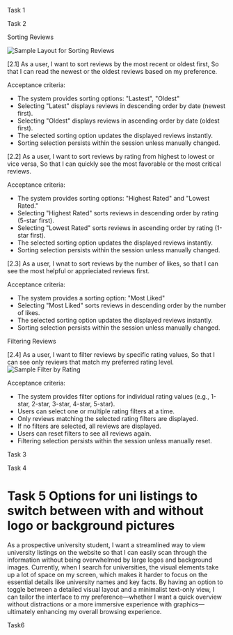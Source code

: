 Task 1

Task 2

Sorting Reviews

![Sample Layout for Sorting Reviews](https://github.com/user-attachments/assets/60d47a3d-e819-460b-b02b-90efa84b2fc6)

[2.1] As a user, I want to sort reviews by the most recent or oldest first, So that I can read the newest or the oldest reviews based on my preference.

Acceptance criteria:
- The system provides sorting options: "Lastest", "Oldest"
- Selecting "Latest" displays reviews in descending order by date (newest first).
- Selecting "Oldest" displays reviews in ascending order by date (oldest first).
- The selected sorting option updates the displayed reviews instantly.
- Sorting selection persists within the session unless manually changed.    

[2.2] As a user, I want to sort reviews by rating from highest to lowest or vice versa, So that I can quickly see the most favorable or the most critical reviews.

Acceptance criteria:
- The system provides sorting options: "Highest Rated" and "Lowest Rated."
- Selecting "Highest Rated" sorts reviews in descending order by rating (5-star first).
- Selecting "Lowest Rated" sorts reviews in ascending order by rating (1-star first).
- The selected sorting option updates the displayed reviews instantly.
- Sorting selection persists within the session unless manually changed.

[2.3] As a user, I wnat to sort reviews by the number of likes, so that I can see the most helpful or apprieciated reviews first.

Acceptance criteria:
- The system provides a sorting option: "Most Liked"
- Selecting "Most Liked" sorts reviews in descending order by the number of likes.
- The selected sorting option updates the displayed reviews instantly.
- Sorting selection persists within the session unless manually changed.

Filtering Reviews

[2.4] As a user, I want to filter reviews by specific rating values, So that I can see only reviews that match my preferred rating level.
![Sample Filter by Rating](https://github.com/user-attachments/assets/10cdbcc3-12ea-485a-8451-0aabf8a99eb6)

Acceptance criteria:
- The system provides filter options for individual rating values (e.g., 1-star, 2-star, 3-star, 4-star, 5-star).
- Users can select one or multiple rating filters at a time.
- Only reviews matching the selected rating filters are displayed.
- If no filters are selected, all reviews are displayed.
- Users can reset filters to see all reviews again.
- Filtering selection persists within the session unless manually reset.

Task 3

Task 4

# Task 5 Options for uni listings to switch between with and without logo or background pictures
As a prospective university student, I want a streamlined way to view university listings on the website so that I can easily scan through the information without being overwhelmed by large logos and background images. Currently, when I search for universities, the visual elements take up a lot of space on my screen, which makes it harder to focus on the essential details like university names and key facts. By having an option to toggle between a detailed visual layout and a minimalist text-only view, I can tailor the interface to my preference—whether I want a quick overview without distractions or a more immersive experience with graphics—ultimately enhancing my overall browsing experience.


Task6
